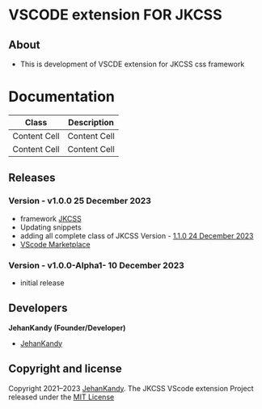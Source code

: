 # VSCODE extension FOR JKCSS

## About

- This is development of VSCDE extension for JKCSS css framework

# Documentation

| Class  | Description |
| ------------- | ------------- |
| Content Cell  | Content Cell  |
| Content Cell  | Content Cell  |

## Releases

###  Version - v1.0.0 25 December 2023

- framework [JKCSS](https://jkcss-css-framework.github.io/JKCSS-Framework/site/content/docs/)
- Updating snippets
- adding all complete class of JKCSS Version - [1.1.0 24 December 2023](https://github.com/JKCSS-CSS-Framework/JKCSS-Framework)
- [VScode Marketplace](https://marketplace.visualstudio.com/items?itemName=JehanKandy.jkcss)

###  Version - v1.0.0-Alpha1- 10 December 2023

- initial release

## Developers
 
 <b>JehanKandy (Founder/Developer)</b>
 
  - [JehanKandy](https://github.com/JehanKandy)


## Copyright and license

Copyright 2021–2023 [JehanKandy](https://github.com/JehanKandy). The JKCSS VScode extension Project released under the [MIT License](https://github.com/JKCSS-CSS-Framework/JKCSS-VSCODE-extension/blob/master/LICENSE)